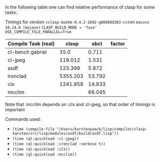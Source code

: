 In the following table one can find relative performance of clasp for some tasks:

Timings for version `cclasp-boehm-0.4.2-2692-g00d68d383-cst`on `macosx 10.14.6 (mojave)` `CLASP_BUILD_MODE = 'faso'` `USE_COMPILE_FILE_PARALLEL=True`

| Compile Task (real)| clasp | sbcl | factor |
| ----------------- | ------- | ---------------- | ---------------- |
| cl-bench gabriel |35.0|0.711| |
| cl-jpeg |119.012|1.531| |
| asdf  |123.399|5.872| |
| ironclad |5355.203|53.792| | 
| clx |1241.959|14.933| |
| mcclim | |66.045| |

Note that :mcclim depends on :clx and :cl-jpeg, so that order of timings is important

Commands used:
* `(time (compile-file "/Users/karstenpoeck/lisp/compiler/clasp-karsten/src/lisp/modules/asdf/build/asdf.lisp"))`
* `(time (ql:quickload :cl-jpeg))`
* `(time (ql:quickload :ironclad :verbose t))`
* `(time (ql:quickload :clx))`
* `(time (ql:quickload :mcclim))`